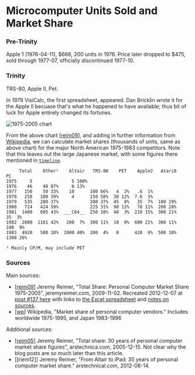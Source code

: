 Microcomputer Units Sold and Market Share
=========================================

### Pre-Trinity

Apple 1 (1976-04-11), $666, 200 units in 1976. Price later dropped to $475,
sold through 1977-07, officially discontinued 1977-10.

### Trinity

TRS-80, Apple II, Pet.

In 1979 VisiCalc, the first spreadsheet, appeared. Dan Bricklin wrote it
for the Apple II becuase that's what he happened to have available; thus
bit of luck for Apple entirely changed its fortunes.

![1975-2005 chart](totalshare0.gif)

From the above chart [[reim09]], and adding in further information from
[Wikipedia][wp], we can calculate market shares (thousands of units, same
as above chart) for the major North American 1975-1983 competitors. Note
that this leaves out the large Japanese market, with some figures there
mentioned in [`timeline`](timeline.md).


         Total    Other¹    Altair   TRS-80    PET    Apple2   Atari8      PC
    1975     5               5 100%
    1976    46    40 87%     6 13%
    1977   150    50 33%    10      100 66%   4  3%   .6  1%
    1978   258   100 39%     4      150 58%  30 12%  7.6  3%
    1979   535   200 37%            200 37%  45  8%   35  7%  100 19%
    1980   724   424 59%            225 31%  90 12%   78 11%  200 28%
    1981  1400   605 43%  ___C64__  250 18%  40  3%  210 15%  300 21%    35  3%
    1982  2800  1181 42%   200  7%  300 11%  10  0%  600 21%  300 11%   240  9%
    1983  4920   500 10%  2000 40%  200  4%   0      420  9%  500 10%  1300 26%

    ¹ Mainly CP/M, may include PET

### Sources

Main sources:
- [[reim09]] Jeremy Reimer, "Total Share: Personal Computer Market Share
  1975-2005", jeremyreimer.com, 2009-11-02. Recreated 2012-12-07 at [post
  #137 here][reim137] with links to [the Excel spreadsheet][reim-excel] and
  [notes on sources][reim-notes].
- [[wp]] Wikipedia, "Market share of personal computer vendors."
  Includes worldwide 1975-1995, and Japan 1983-1996

Additional sources:
- [[reim05]] Jeremy Reimer, "Total share: 30 years of personal computer
  market share figures", arstechnica.com, 2005-12-15. Not clear why the
  blog posts are so much later than this article.
- [[riem12]] Jeremy Reimer, "From Altair to iPad: 35 years of personal
  computer market share." arstechnical.com, 2012-08-14.



<!-------------------------------------------------------------------->
[reim-excel]: https://jeremyreimer.com/uploads/Computer_Smartphone_tablet_markethshare_1975-2012.xls
[reim-notes]: https://jeremyreimer.com/uploads/notes-on-sources.txt
[reim09]: https://web.archive.org/web/20120606052317/http://jeremyreimer.com/postman/node/329
[reim137]: https://jeremyreimer.com/rockets-item.lsp?p=137
[wp]: https://en.wikipedia.org/wiki/Market_share_of_personal_computer_vendors

[reim05]: https://arstechnica.com/features/2005/12/total-share/
[reim12]: https://arstechnica.com/information-technology/2012/08/from-altair-to-ipad-35-years-of-personal-computer-market-share/
